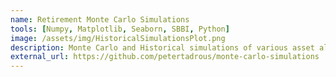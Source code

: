 ```yaml
---
name: Retirement Monte Carlo Simulations
tools: [Numpy, Matplotlib, Seaborn, SBBI, Python]
image: /assets/img/HistoricalSimulationsPlot.png
description: Monte Carlo and Historical simulations of various asset allocation strategies in retirement funds.
external_url: https://github.com/petertadrous/monte-carlo-simulations
---
```

